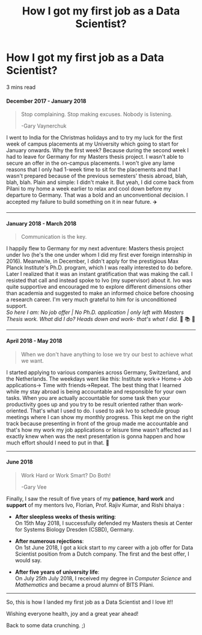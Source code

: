 ﻿---
layout: post
title: How I got my first job as a Data Scientist? 
image: 
bigimg: 
share-img: 
---

# How I got my first job as a Data Scientist? 
3 mins read

#### December 2017 - January 2018
> Stop complaining. Stop making excuses. Nobody is listening. 
>
>-Gary Vaynerchuk 

I went to India for the Christmas holidays and to try my luck for the first week of campus placements at my University which going to start for January onwards. Why the first week? Because during the second week I had to leave for Germany for my Masters thesis project. I wasn't able to secure an offer in the on-campus placements. I won't give any lame reasons that I only had 1-week time to sit for the placements and that I wasn't prepared because of the previous semesters' thesis abroad, blah, blah, blah. Plain and simple: I didn't make it. But yeah, I did come back from Pilani to my home a week earlier to relax and cool down before my departure to Germany. That was a bold and an unconventional decision. I accepted my failure to build something on it in near future. :airplane:

---
#### January 2018 - March 2018
> Communication is the key.

I happily flew to Germany for my next adventure: Masters thesis project under Ivo (he's the one under whom I did my first ever foreign internship in 2016). Meanwhile, in December, I didn't apply for the prestigious Max Planck Institute's Ph.D. program, which I was really interested to do before. Later I realized that it was an instant gratification that was making the call. I resisted that call and instead spoke to Ivo (my supervisor) about it. Ivo was quite supportive and encouraged me to explore different dimensions other than academia and suggested to make an informed choice before choosing a research career. I'm very much grateful to him for is unconditioned support.  
*So here I am: No job offer | No Ph.D. application | only left with Masters Thesis work. What did I do? Heads down and work- that's what I did.* :pencil: :books: :calendar:

---
#### **April 2018 - May 2018**
> When we don't have anything to lose we try our best to achieve what we want. 

I started applying to various companies across Germany, Switzerland, and the Netherlands. The weekdays went like this: Institute work-> Home-> Job applications-> Time with friends->Repeat. The best thing that I learned while my stay abroad is being accountable and responsible for your own tasks. When you are actually accountable for some task then your productivity goes up and you try to be result oriented rather than work-oriented.
That's what I used to do. I used to ask Ivo to schedule group meetings where I can show my monthly progress. This kept me on the right track because presenting in front of the group made me accountable and that's how my work my job applications or leisure time wasn't affected as I exactly knew when was the next presentation is gonna happen and how much effort should I need to put in that. :muscle: 

---

#### June 2018
> Work Hard or Work Smart? Do Both! 
>
>-Gary Vee

Finally, I saw the result of five years of my **patience**, **hard work** and **support** of my mentors Ivo, Florian, Prof. Rajiv Kumar, and Rishi bhaiya :
* **After sleepless weeks of thesis writing**:  
On 15th May 2018, I successfully defended my Masters thesis at Center for Systems Biology Dresden (CSBD), Germany.  

* **After numerous rejections**:  
On 1st June 2018, I got a kick start to my career with a job offer for Data Scientist position from a Dutch company. The first and the best offer, I would say. 

* **After five years of university life**:  
On July 25th July 2018, I received my degree in *Computer Science* and *Mathematics* and became a proud alumni of BITS Pilani. 
---

So, this is how I landed my first job as a Data Scientist and I love it!! 

Wishing everyone health, joy and a great year ahead! 

Back to some data crunching. ;) 